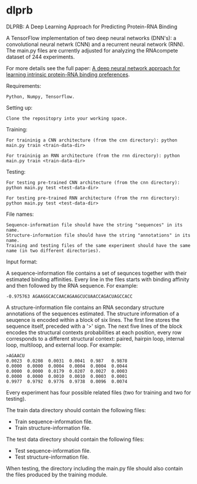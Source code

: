 # dlprb
DLPRB: A Deep Learning Approach for Predicting Protein-RNA Binding

A TensorFlow implementation of two deep neural networks (DNN's): a convolutional neural netwrk (CNN) and a recurrent neural network (RNN).
The main.py files are currently adjusted for analyzing the RNAcompete dataset of 244 experiments.

For more details see the full paper: <a href="https://academic.oup.com/bioinformatics/article/34/17/i638/5093226">A deep neural network approach for learning intrinsic protein-RNA binding preferences<a/>.
	
Requirements:

	Python, Numpy, Tensorflow.

Setting up:

	Clone the repositopry into your working space.

Training:

	For traininig a CNN architecture (from the cnn directory): python main.py train <train-data-dir>

	For traininig an RNN architecture (from the rnn directory): python main.py train <train-data-dir>

Testing:

	For testing pre-trained CNN architecture (from the cnn directory): python main.py test <test-data-dir>

	For testing pre-trained RNN architecture (from the rnn directory): python main.py test <test-data-dir>

File names:

	Sequence-information file should have the string "sequences" in its name.
	Structure-information file should have the string "annotations" in its name.
	Training and testing files of the same experiment should have the same name (in two different directories).

Input format:

A sequence-information file contains a set of sequnces together with their estimated binding affinities. Every line in the files starts with binding affinity and then followed by the RNA sequence. For example:

	-0.975763 AGAAGGCACCAACAGAAGCUCUAACCAGACUAGCCACC

A structure-information file contains an RNA secondary structure annotations of the sequences estimated. The structure information of a seuqence is encoded within a block of six lines. 
The first line stores the sequence itself, preceded with a '>' sign.
The next five lines of the block encodes the structural contexts probabilities at each position, every row corresponds to a different structural context: paired, hairpin loop, internal loop, multiloop, and external loop. For example:

	>AGAACU
	0.0023	0.0208	0.0031	0.0041	0.987	0.9878
	0.0000	0.0000	0.0004	0.0004	0.0004	0.0044
	0.0000	0.0000	0.0179	0.0207	0.0027	0.0003
	0.0000	0.0000	0.0010	0.0010	0.0003	0.0001
	0.9977	0.9792	0.9776	0.9738	0.0096	0.0074

Every experiment has four possible related files (two for training and two for testing).

The train data directory should contain the following files:
- Train sequence-information file.
- Train structure-information file.

The test data directory should contain the following files:
- Test sequence-information file.
- Test structure-information file.

When testing, the directory including the main.py file should also contain the files produced by the training module.

